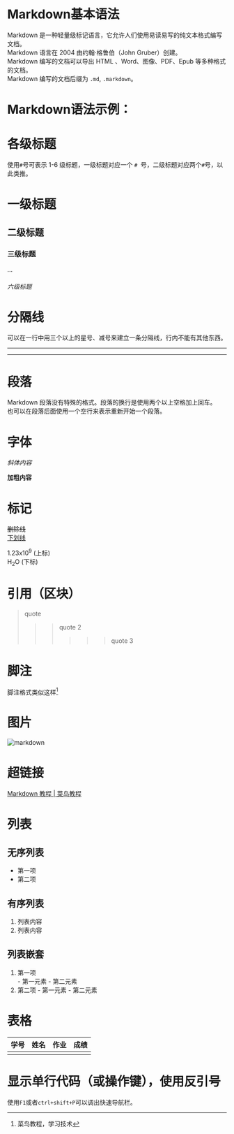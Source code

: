 # Markdown基本语法    

Markdown 是一种轻量级标记语言，它允许人们使用易读易写的纯文本格式编写文档。  
Markdown 语言在 2004 由约翰·格鲁伯（John Gruber）创建。  
Markdown 编写的文档可以导出 HTML 、Word、图像、PDF、Epub 等多种格式的文档。  
Markdown 编写的文档后缀为 `.md`, `.markdown`。


# Markdown语法示例：  


# 各级标题  
使用` # `号可表示 1-6 级标题，一级标题对应一个 `# `号，二级标题对应两个` # `号，以此类推。
#  一级标题  
## 二级标题  
### 三级标题  
...
###### 六级标题

# 分隔线
可以在一行中用三个以上的星号、减号来建立一条分隔线，行内不能有其他东西。  

***  
---  

  
# 段落
Markdown 段落没有特殊的格式。段落的换行是使用两个以上空格加上回车。    
也可以在段落后面使用一个空行来表示重新开始一个段落。

# 字体    
*斜体内容*  

**加粗内容**  

# 标记  
~~删除线~~  
<u>下划线</u>

1.23x10<sup>9</sup> (上标)  
H<sub>2</sub>O (下标)

# 引用（区块）  
> quote
>
> > > quote 2
> > >
> > > > > > quote 3

# 脚注  
脚注格式类似这样[^RUNOOB]  
[^RUNOOB]:菜鸟教程，学习技术


# 图片
![markdown](https://www.runoob.com/wp-content/uploads/2019/03/iconfinder_markdown_298823.png)

# 超链接  
[Markdown 教程 | 菜鸟教程](https://www.runoob.com/markdown/md-tutorial.html)

# 列表

## 无序列表
- 第一项
- 第二项

## 有序列表
1. 列表内容
2. 列表内容  

## 列表嵌套
1. 第一项  
       - 第一元素
       - 第二元素  
2. 第二项
       - 第一元素
       - 第二元素

# 表格
| 学号 | 姓名 | 作业 | 成绩 |
| ---- | ---- | ---- | ---- |
|      |      |      |      |

# 显示单行代码（或操作键），使用反引号
使用`F1`或者`ctrl+shift+P`可以调出快速导航栏。
